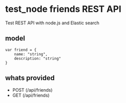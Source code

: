 # test_node friends REST API
Test REST API with node.js and Elastic search

## model
```
var friend = {
    name: "string",
    description: "string"
}
````

## whats provided
 - POST (/api/friends)
 - GET (/api/friends)

